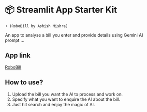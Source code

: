 # 📦 Streamlit App Starter Kit 
```
⬆️ (RoboBill by Ashish Mishra)
```

An app to analyse a bill you enter and provide details using Gemini AI prompt ...

## App link
[RoboBill](https://robobill.streamlit.app/)

## How to use?
1. Upload the bill you want the AI to process and work on.
2. Specify what you want to enquire the AI about the bill.
3. Just hit search and enjoy the magic of AI.